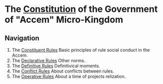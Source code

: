 # The [Constitution](https://en.wikipedia.org/wiki/Constitution) of the Government of "Accem" Micro-Kingdom
## Navigation
1. The [Constituent Rules](https://github.com/The-Government-of-Accem-Micro-Kingdom/The-Constitution/tree/main/Constituents)
Basic principles of rule social conduct in the Accem.
2. The [Declarative Rules](https://github.com/The-Government-of-Accem-Micro-Kingdom/The-Constitution/tree/main/Declaratives)
Other norms.
3. The [Definitive Rules](https://github.com/The-Government-of-Accem-Micro-Kingdom/The-Constitution/tree/main/Definitives)
Definitivical moments.
4. The [Conflict Rules](https://github.com/The-Government-of-Accem-Micro-Kingdom/The-Constitution/tree/main/Conflicts)
About conflicts between rules.
5. The [Operative Rules](https://github.com/The-Government-of-Accem-Micro-Kingdom/The-Constitution/tree/main/Operatives)
About a time of projects relization.
